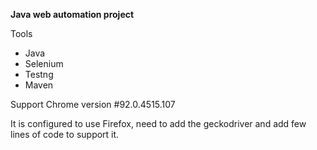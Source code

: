 ****Java web automation project**** 

Tools

- Java
- Selenium
- Testng
- Maven

Support Chrome version #92.0.4515.107

It is configured to use Firefox, need to add the geckodriver and add few lines of code to support it.